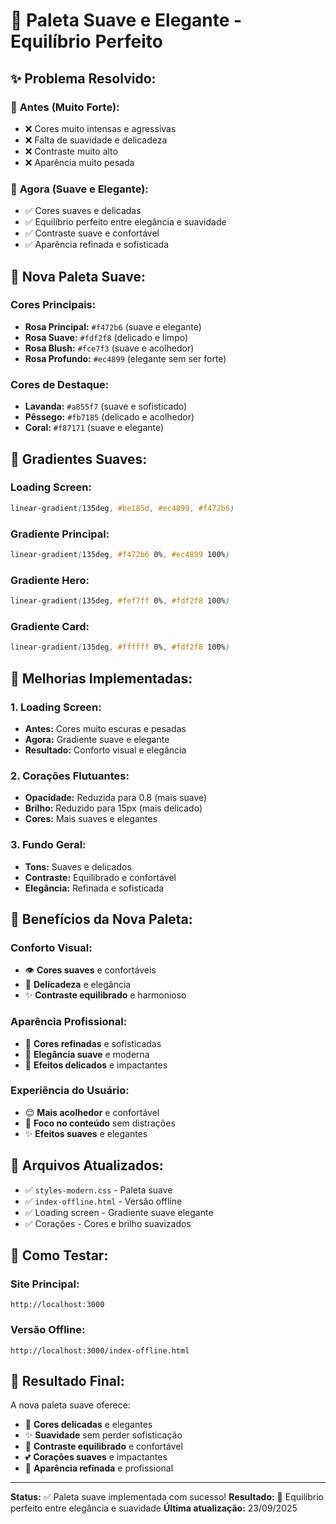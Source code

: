# 🌸 Paleta Suave e Elegante - Equilíbrio Perfeito

## ✨ **Problema Resolvido:**

### 🎯 **Antes (Muito Forte):**
- ❌ Cores muito intensas e agressivas
- ❌ Falta de suavidade e delicadeza
- ❌ Contraste muito alto
- ❌ Aparência muito pesada

### 🌸 **Agora (Suave e Elegante):**
- ✅ Cores suaves e delicadas
- ✅ Equilíbrio perfeito entre elegância e suavidade
- ✅ Contraste suave e confortável
- ✅ Aparência refinada e sofisticada

## 🎨 **Nova Paleta Suave:**

### **Cores Principais:**
- **Rosa Principal:** `#f472b6` (suave e elegante)
- **Rosa Suave:** `#fdf2f8` (delicado e limpo)
- **Rosa Blush:** `#fce7f3` (suave e acolhedor)
- **Rosa Profundo:** `#ec4899` (elegante sem ser forte)

### **Cores de Destaque:**
- **Lavanda:** `#a855f7` (suave e sofisticado)
- **Pêssego:** `#fb7185` (delicado e acolhedor)
- **Coral:** `#f87171` (suave e elegante)

## 🌈 **Gradientes Suaves:**

### **Loading Screen:**
```css
linear-gradient(135deg, #be185d, #ec4899, #f472b6)
```

### **Gradiente Principal:**
```css
linear-gradient(135deg, #f472b6 0%, #ec4899 100%)
```

### **Gradiente Hero:**
```css
linear-gradient(135deg, #fef7ff 0%, #fdf2f8 100%)
```

### **Gradiente Card:**
```css
linear-gradient(135deg, #ffffff 0%, #fdf2f8 100%)
```

## 💫 **Melhorias Implementadas:**

### **1. Loading Screen:**
- **Antes:** Cores muito escuras e pesadas
- **Agora:** Gradiente suave e elegante
- **Resultado:** Conforto visual e elegância

### **2. Corações Flutuantes:**
- **Opacidade:** Reduzida para 0.8 (mais suave)
- **Brilho:** Reduzido para 15px (mais delicado)
- **Cores:** Mais suaves e elegantes

### **3. Fundo Geral:**
- **Tons:** Suaves e delicados
- **Contraste:** Equilibrado e confortável
- **Elegância:** Refinada e sofisticada

## 🎯 **Benefícios da Nova Paleta:**

### **Conforto Visual:**
- 👁️ **Cores suaves** e confortáveis
- 🌸 **Delicadeza** e elegância
- ✨ **Contraste equilibrado** e harmonioso

### **Aparência Profissional:**
- 🎨 **Cores refinadas** e sofisticadas
- 🚀 **Elegância suave** e moderna
- 💫 **Efeitos delicados** e impactantes

### **Experiência do Usuário:**
- 😌 **Mais acolhedor** e confortável
- 🎯 **Foco no conteúdo** sem distrações
- ✨ **Efeitos suaves** e elegantes

## 🚀 **Arquivos Atualizados:**
- ✅ `styles-modern.css` - Paleta suave
- ✅ `index-offline.html` - Versão offline
- ✅ Loading screen - Gradiente suave elegante
- ✅ Corações - Cores e brilho suavizados

## 🎯 **Como Testar:**

### **Site Principal:**
```
http://localhost:3000
```

### **Versão Offline:**
```
http://localhost:3000/index-offline.html
```

## 💫 **Resultado Final:**
A nova paleta suave oferece:
- 🌸 **Cores delicadas** e elegantes
- ✨ **Suavidade** sem perder sofisticação
- 🎨 **Contraste equilibrado** e confortável
- 💕 **Corações suaves** e impactantes
- 🚀 **Aparência refinada** e profissional

---
**Status:** ✅ Paleta suave implementada com sucesso!
**Resultado:** 🌸 Equilíbrio perfeito entre elegância e suavidade
**Última atualização:** 23/09/2025
